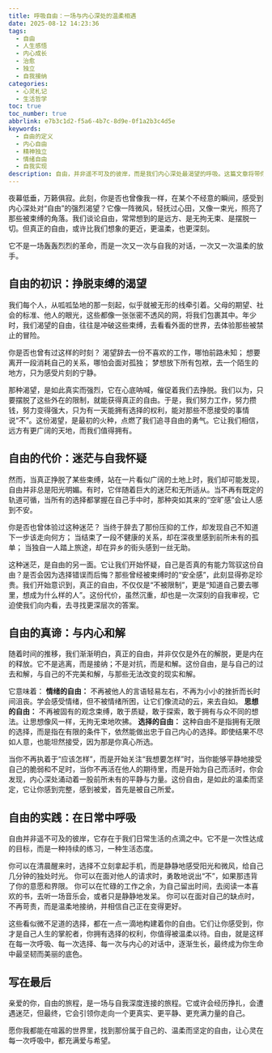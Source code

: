 ```yaml
---
title: 呼吸自由：一场与内心深处的温柔相遇
date: 2025-08-12 14:23:36
tags:
  - 自由
  - 人生感悟
  - 内心成长
  - 治愈
  - 独立
  - 自我接纳
categories:
  - 心灵札记
  - 生活哲学
toc: true
toc_number: true
abbrlink: e7b3c1d2-f5a6-4b7c-8d9e-0f1a2b3c4d5e
keywords:
  - 自由的定义
  - 内心自由
  - 精神独立
  - 情绪自由
  - 自我实现
description: 自由，并非遥不可及的彼岸，而是我们内心深处最渴望的呼吸。这篇文章将带你一同探索自由的真谛，从挣脱束缚的渴望，到与自我和解的宁静，最终在日常点滴中找到那份属于自己的、温柔而坚定的自由。
---
```


夜幕低垂，万籁俱寂。此刻，你是否也曾像我一样，在某个不经意的瞬间，感受到内心深处对“自由”的强烈渴望？它像一阵微风，轻抚过心田，又像一束光，照亮了那些被束缚的角落。我们谈论自由，常常想到的是远方、是无拘无束、是摆脱一切。但真正的自由，或许比我们想象的更近，更温柔，也更深刻。

它不是一场轰轰烈烈的革命，而是一次又一次与自我的对话，一次又一次温柔的放手。

## 自由的初识：挣脱束缚的渴望

我们每个人，从呱呱坠地的那一刻起，似乎就被无形的线牵引着。父母的期望、社会的标准、他人的眼光，这些都像一张张密不透风的网，将我们包裹其中。年少时，我们渴望的自由，往往是冲破这些束缚，去看看外面的世界，去体验那些被禁止的冒险。

你是否也曾有过这样的时刻？
渴望辞去一份不喜欢的工作，哪怕前路未知；
想要离开一段消耗自己的关系，哪怕会面对孤独；
梦想放下所有包袱，去一个陌生的地方，只为感受片刻的宁静。

那种渴望，是如此真实而强烈，它在心底呐喊，催促着我们去挣脱。我们以为，只要摆脱了这些外在的限制，就能获得真正的自由。于是，我们努力工作，努力攒钱，努力变得强大，只为有一天能拥有选择的权利，能对那些不愿接受的事情说“不”。这份渴望，是最初的火种，点燃了我们追寻自由的勇气。它让我们相信，远方有更广阔的天地，而我们值得拥有。

## 自由的代价：迷茫与自我怀疑

然而，当真正挣脱了某些束缚，站在一片看似广阔的土地上时，我们却可能发现，自由并非总是阳光明媚。有时，它伴随着巨大的迷茫和无所适从。当不再有既定的轨道可循，当所有的选择都掌握在自己手中时，那种突如其来的“空旷感”会让人感到不安。

你是否也曾体验过这种迷茫？
当终于辞去了那份压抑的工作，却发现自己不知道下一步该走向何方；
当结束了一段不健康的关系，却在深夜里感到前所未有的孤单；
当独自一人踏上旅途，却在异乡的街头感到一丝无助。

这种迷茫，是自由的另一面。它让我们开始怀疑，自己是否真的有能力驾驭这份自由？是否会因为选择错误而后悔？那些曾经被束缚时的“安全感”，此刻显得弥足珍贵。我们开始意识到，真正的自由，不仅仅是“不被限制”，更是“知道自己要去哪里，想成为什么样的人”。这份代价，虽然沉重，却也是一次深刻的自我审视，它迫使我们向内看，去寻找更深层次的答案。

## 自由的真谛：与内心和解

随着时间的推移，我们渐渐明白，真正的自由，并非仅仅是外在的解脱，更是内在的释放。它不是逃离，而是接纳；不是对抗，而是和解。这份自由，是与自己的过去和解，与自己的不完美和解，与那些无法改变的现实和解。

它意味着：
**情绪的自由：** 不再被他人的言语轻易左右，不再为小小的挫折而长时间沮丧。学会感受情绪，但不被情绪所困，让它们像流动的云，来去自如。
**思想的自由：** 不再被固有的观念束缚，敢于质疑，敢于探索，敢于拥有与众不同的想法。让思想像风一样，无拘无束地吹拂。
**选择的自由：** 这种自由不是指拥有无限的选择，而是指在有限的条件下，依然能做出忠于自己内心的选择。即使结果不尽如人意，也能坦然接受，因为那是你真心所选。

当你不再执着于“应该怎样”，而是开始关注“我想要怎样”时，当你能够平静地接受自己的脆弱和不足时，当你不再活在他人的期待里，而是开始为自己而活时，你会发现，内心深处涌动着一股前所未有的平静与力量。这份自由，是如此的温柔而坚定，它让你感到完整，感到被爱，首先是被自己所爱。

## 自由的实践：在日常中呼吸

自由并非遥不可及的彼岸，它存在于我们日常生活的点滴之中。它不是一次性达成的目标，而是一种持续的练习，一种生活态度。

你可以在清晨醒来时，选择不立刻拿起手机，而是静静地感受阳光和微风，给自己几分钟的独处时光。
你可以在面对他人的请求时，勇敢地说出“不”，如果那违背了你的意愿和界限。
你可以在忙碌的工作之余，为自己留出时间，去阅读一本喜欢的书，去听一场音乐会，或者只是静静地发呆。
你可以在面对自己的缺点时，不再苛责，而是温柔地接纳，并相信自己正在变得更好。

这些看似微不足道的选择，都在一点一滴地构建着你的自由。它们让你感受到，你才是自己人生的掌舵者，你拥有选择的权利，你值得被温柔以待。自由，就是这样在每一次呼吸、每一次选择、每一次与内心的对话中，逐渐生长，最终成为你生命中最坚韧而美丽的底色。

## 写在最后

亲爱的你，自由的旅程，是一场与自我深度连接的旅程。它或许会经历挣扎，会遭遇迷茫，但最终，它会引领你走向一个更真实、更平静、更充满力量的自己。

愿你我都能在喧嚣的世界里，找到那份属于自己的、温柔而坚定的自由，让心灵在每一次呼吸中，都充满爱与希望。